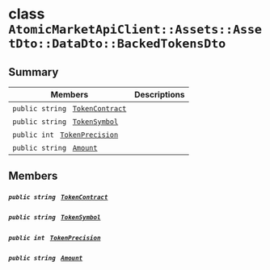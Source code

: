# class `AtomicMarketApiClient::Assets::AssetDto::DataDto::BackedTokensDto` 

## Summary

 Members                                | Descriptions                                
----------------------------------------|---------------------------------------------
`public string ` [`TokenContract`](#class_atomic_market_api_client_1_1_assets_1_1_asset_dto_1_1_data_dto_1_1_backed_tokens_dto_1a60296df624437b2197677dbab4480131) | 
`public string ` [`TokenSymbol`](#class_atomic_market_api_client_1_1_assets_1_1_asset_dto_1_1_data_dto_1_1_backed_tokens_dto_1ac419f589d08baa34f7be58d065aa4a88) | 
`public int ` [`TokenPrecision`](#class_atomic_market_api_client_1_1_assets_1_1_asset_dto_1_1_data_dto_1_1_backed_tokens_dto_1ababccf16843f4eb633468783826c257e) | 
`public string ` [`Amount`](#class_atomic_market_api_client_1_1_assets_1_1_asset_dto_1_1_data_dto_1_1_backed_tokens_dto_1a68626ae376f04fe098eee0037b8726ff) | 

## Members

##### `public string ` [`TokenContract`](#class_atomic_market_api_client_1_1_assets_1_1_asset_dto_1_1_data_dto_1_1_backed_tokens_dto_1a60296df624437b2197677dbab4480131) 

##### `public string ` [`TokenSymbol`](#class_atomic_market_api_client_1_1_assets_1_1_asset_dto_1_1_data_dto_1_1_backed_tokens_dto_1ac419f589d08baa34f7be58d065aa4a88) 

##### `public int ` [`TokenPrecision`](#class_atomic_market_api_client_1_1_assets_1_1_asset_dto_1_1_data_dto_1_1_backed_tokens_dto_1ababccf16843f4eb633468783826c257e) 

##### `public string ` [`Amount`](#class_atomic_market_api_client_1_1_assets_1_1_asset_dto_1_1_data_dto_1_1_backed_tokens_dto_1a68626ae376f04fe098eee0037b8726ff) 

